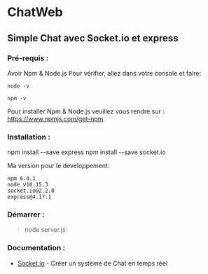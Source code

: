 # ChatWeb
## Simple Chat avec Socket.io et express

### Pré-requis :

Avoir Npm & Node.js
Pour vérifier, allez dans votre console et faire:
```
node -v
```
```
npm -v
```

Pour installer Npm & Node.js veuillez vous rendre sur :
https://www.npmjs.com/get-npm


### Installation : 

npm install --save express
npm install --save socket.io

Ma version pour le developpement:

```
npm 6.4.1
node v10.15.3
socket.io@2.2.0
express@4.17.1
```

### Démarrer : 
> node server.js

### Documentation : 
* [Socket.io](https://socket.io/get-started/chat/) - Créer un système de Chat en temps réel
